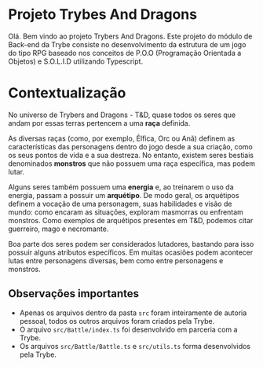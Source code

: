 # Projeto Trybes And Dragons

Olá. Bem vindo ao projeto Trybers And Dragons. Este projeto do módulo de Back-end da Trybe consiste no desenvolvimento da estrutura de um jogo do tipo RPG baseado nos conceitos de P.O.O (Programação Orientada a Objetos) e S.O.L.I.D utilizando Typescript.

# Contextualização

No universo de Trybers and Dragons - T&D, quase todos os seres que andam por essas terras pertencem a uma  **raça**  definida.

As diversas raças (como, por exemplo, Élfica, Orc ou Anã) definem as características das personagens dentro do jogo desde a sua criação, como os seus pontos de vida e a sua destreza. No entanto, existem seres bestiais denominados  **monstros**  que não possuem uma raça específica, mas podem lutar.

Alguns seres também possuem uma  **energia**  e, ao treinarem o uso da energia, passam a possuir um  **arquétipo**. De modo geral, os arquétipos definem a vocação de uma personagem, suas habilidades e visão de mundo: como encaram as situações, exploram masmorras ou enfrentam monstros. Como exemplos de arquétipos presentes em T&D, podemos citar guerreiro, mago e necromante.

Boa parte dos seres podem ser considerados lutadores, bastando para isso possuir alguns atributos específicos. Em muitas ocasiões podem acontecer lutas entre personagens diversas, bem como entre personagens e monstros.

## Observações importantes
- Apenas os arquivos dentro da pasta `src` foram inteiramente de autoria pessoal, todos os outros arquivos foram criados pela Trybe.
- O arquivo `src/Battle/index.ts`  foi desenvolvido em parceria com a Trybe.
- Os arquivos `src/Battle/Battle.ts` e `src/utils.ts` forma desenvolvidos pela Trybe.
